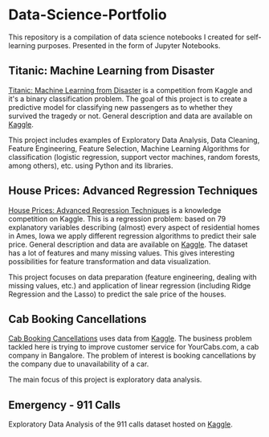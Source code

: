# Data-Science-Portfolio
This repository is a compilation of data science notebooks I created for self-learning purposes. Presented in the form of Jupyter Notebooks.

## Titanic: Machine Learning from Disaster

[Titanic: Machine Learning from Disaster](https://github.com/JuanFargier/Data-Science-Portfolio/blob/master/Titanic.ipynb) is a competition from Kaggle and it's a binary classification problem. The goal of this project is to create a predictive model for classifying new passengers as to whether they survived the tragedy or not. General description and data are available on [Kaggle](https://www.kaggle.com/c/titanic).

This project includes examples of Exploratory Data Analysis, Data Cleaning, Feature Engineering, Feature Selection, Machine Learning Algorithms for classification (logistic regression, support vector machines, random forests, among others), etc. using Python and its libraries.


## House Prices: Advanced Regression Techniques

[House Prices: Advanced Regression Techniques](https://github.com/JuanFargier/Data-Science-Portfolio/blob/master/House_Prices.ipynb) is a knowledge competition on Kaggle. This is a regression problem: based on 79 explanatory variables describing (almost) every aspect of residential homes in Ames, Iowa we apply different regression algorithms to predict their sale price. General description and data are available on [Kaggle](https://www.kaggle.com/c/house-prices-advanced-regression-techniques). The dataset has a lot of features and many missing values. This gives interesting possibilities for feature transformation and data visualization.

This project focuses on data preparation (feature engineering, dealing with missing values, etc.) and application of linear regression (including Ridge Regression and the Lasso) to predict the sale price of the houses.


## Cab Booking Cancellations

[Cab Booking Cancellations](https://www.kaggle.com/c/predicting-cab-booking-cancellations) uses data from [Kaggle](https://www.kaggle.com/c/predicting-cab-booking-cancellations). The business problem tackled here is trying to improve customer service for YourCabs.com, a cab company in Bangalore. The problem of interest is booking cancellations by the company due to unavailability of a car. 

The main focus of this project is exploratory data analysis.

## Emergency - 911 Calls

Exploratory Data Analysis of the 911 calls dataset hosted on [Kaggle](https://www.kaggle.com/mchirico/montcoalert/data).
